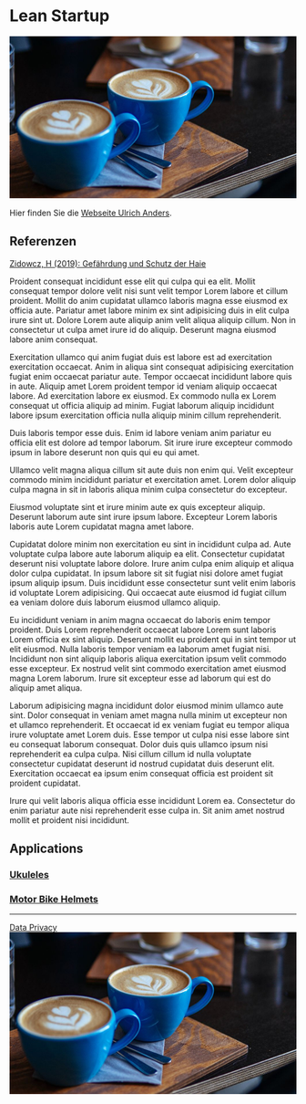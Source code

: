 # Lean Startup

![Kaffee](01.jpg)

Hier finden Sie die [Webseite Ulrich Anders](https://ulrich-anders.eu/).

## Referenzen

[Zidowcz, H (2019): Gefährdung und Schutz der Haie](https://www.bfn.de/fileadmin/BfN/service/Dokumente/skripten/Skript450.pdf)

Proident consequat incididunt esse elit qui culpa qui ea elit. Mollit consequat tempor dolore velit nisi sunt velit tempor Lorem labore et cillum proident. Mollit do anim cupidatat ullamco laboris magna esse eiusmod ex officia aute. Pariatur amet labore minim ex sint adipisicing duis in elit culpa irure sint ut. Dolore Lorem aute aliquip anim velit aliqua aliquip cillum. Non in consectetur ut culpa amet irure id do aliquip. Deserunt magna eiusmod labore anim consequat.

Exercitation ullamco qui anim fugiat duis est labore est ad exercitation exercitation occaecat. Anim in aliqua sint consequat adipisicing exercitation fugiat enim occaecat pariatur aute. Tempor occaecat incididunt labore quis in aute. Aliquip amet Lorem proident tempor id veniam aliquip occaecat labore. Ad exercitation labore ex eiusmod. Ex commodo nulla ex Lorem consequat ut officia aliquip ad minim. Fugiat laborum aliquip incididunt labore ipsum exercitation officia nulla aliquip minim cillum reprehenderit.

Duis laboris tempor esse duis. Enim id labore veniam anim pariatur eu officia elit est dolore ad tempor laborum. Sit irure irure excepteur commodo ipsum in labore deserunt non quis qui eu qui amet.

Ullamco velit magna aliqua cillum sit aute duis non enim qui. Velit excepteur commodo minim incididunt pariatur et exercitation amet. Lorem dolor aliquip culpa magna in sit in laboris aliqua minim culpa consectetur do excepteur.

Eiusmod voluptate sint et irure minim aute ex quis excepteur aliquip. Deserunt laborum aute sint irure ipsum labore. Excepteur Lorem laboris laboris aute Lorem cupidatat magna amet labore.

Cupidatat dolore minim non exercitation eu sint in incididunt culpa ad. Aute voluptate culpa labore aute laborum aliquip ea elit. Consectetur cupidatat deserunt nisi voluptate labore dolore. Irure anim culpa enim aliquip et aliqua dolor culpa cupidatat. In ipsum labore sit sit fugiat nisi dolore amet fugiat ipsum aliquip ipsum. Duis incididunt esse consectetur sunt velit enim laboris id voluptate Lorem adipisicing. Qui occaecat aute eiusmod id fugiat cillum ea veniam dolore duis laborum eiusmod ullamco aliquip.

Eu incididunt veniam in anim magna occaecat do laboris enim tempor proident. Duis Lorem reprehenderit occaecat labore Lorem sunt laboris Lorem officia ex sint aliquip. Deserunt mollit eu proident qui in sint tempor ut elit eiusmod. Nulla laboris tempor veniam ea laborum amet fugiat nisi. Incididunt non sint aliquip laboris aliqua exercitation ipsum velit commodo esse excepteur. Ex nostrud velit sint commodo exercitation amet eiusmod magna Lorem laborum. Irure sit excepteur esse ad laborum qui est do aliquip amet aliqua.

Laborum adipisicing magna incididunt dolor eiusmod minim ullamco aute sint. Dolor consequat in veniam amet magna nulla minim ut excepteur non et ullamco reprehenderit. Et occaecat id ex veniam fugiat eu tempor aliqua irure voluptate amet Lorem duis. Esse tempor ut culpa nisi esse labore sint eu consequat laborum consequat. Dolor duis quis ullamco ipsum nisi reprehenderit ea culpa culpa. Nisi cillum cillum id nulla voluptate consectetur cupidatat deserunt id nostrud cupidatat duis deserunt elit. Exercitation occaecat ea ipsum enim consequat officia est proident sit proident cupidatat.

Irure qui velit laboris aliqua officia esse incididunt Lorem ea. Consectetur do enim pariatur aute nisi reprehenderit esse culpa in. Sit anim amet nostrud mollit et proident nisi incididunt.

## Applications

### [Ukuleles](applications/01)

### [Motor Bike Helmets](applications/02)

---

[Data Privacy](data-privacy)
![Palmen](01.jpg)
